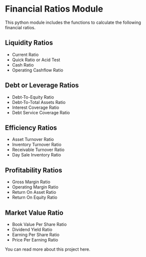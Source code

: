 # Financial Ratios Module

This python module includes the functions to calculate the following financial ratios.

## Liquidity Ratios
- Current Ratio
- Quick Ratio or Acid Test
- Cash Ratio
- Operating Cashflow Ratio

## Debt or Leverage Ratios
- Debt-To-Equity Ratio
- Debt-To-Total Assets Ratio
- Interest Coverage Ratio
- Debt Service Coverage Ratio

## Efficiency Ratios
- Asset Turnover Ratio
- Inventory Turnover Ratio
- Receivable Turnover Ratio
- Day Sale Inventory Ratio

## Profitability Ratios
- Gross Margin Ratio
- Operating Margin Ratio
- Return On Asset Ratio
- Return On Equity Ratio

## Market Value Ratio
- Book Value Per Share Ratio
- Dividend Yield Ratio
- Earning Per Share Ratio
- Price Per Earning Ratio

You can read more about this project here.
